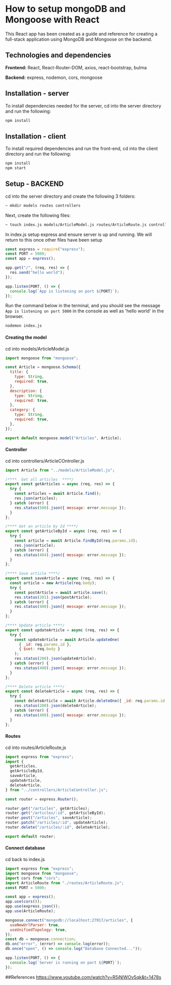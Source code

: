 # How to setup mongoDB and Mongoose with React

This React app has been created as a guide and reference for creating a full-stack application using MongoDB and Mongoose on the backend.

## Technologies and dependencies
**Frontend:** React, React-Router-DOM, axios, react-bootstrap, bulma

**Backend:** express, nodemon, cors, mongoose

  


## Installation - server
To install dependencies needed for the server, cd into the server directory and run the following:

```bash
npm install
```

## Installation - client
To install required dependencies and run the front-end, cd into the client directory and run the following:

```bash
npm install
npm start
```

## Setup - BACKEND
cd into the server directory and create the following 3 folders:

```bash
~ mkdir models routes controllers
```
Next, create the following files:
```bash
~ touch index.js models/ArticleModel.js routes/ArticleRoute.js controllers/ArticleController.js
```

In index.js setup express and ensure server is up and running. We will return to this once other files have been setup
```javascript
const express = require("express");
const PORT = 5000;
const app = express();

app.get("/", (req, res) => {
  res.send("hello world");
});

app.listen(PORT, () => {
  console.log(`App is listening on port ${PORT}`);
});

```

Run the command below in the terminal, and you should see the message `App is listening on port 5000` in the console as well as 'hello world' in the browser.
```bash
nodemon index.js
```
#### Creating the model
cd into models/ArticleModel.js

```javascript
import mongoose from "mongoose";

const Article = mongoose.Schema({
  title: {
    type: String,
    required: true,
  },
  description: {
    type: String,
    required: true,
  },
  category: {
    type: String,
    required: true,
  },
});

export default mongoose.model("Articles", Article);

```

#### Controller
cd into controllers/ArticleCOntroller.js

```javascript
import Article from "../models/ArticleModel.js";

/****  Get all articles  ****/
export const getArticles = async (req, res) => {
  try {
    const articles = await Article.find();
    res.json(articles);
  } catch (error) {
    res.status(500).json({ message: error.message });
  }
};

/**** Get an article by Id ****/
export const getArticleById = async (req, res) => {
  try {
    const article = await Article.findById(req.params.id);
    res.json(article);
  } catch (error) {
    res.status(404).json({ message: error.message });
  }
};

/**** Save article ****/
export const saveArticle = async (req, res) => {
  const article = new Article(req.body);
  try {
    const postArticle = await article.save();
    res.status(201).json(postArticle);
  } catch (error) {
    res.status(400).json({ message: error.message });
  }
};

/**** Update article ****/
export const updateArticle = async (req, res) => {
  try {
    const updateArticle = await Article.updateOne(
      { _id: req.params.id },
      { $set: req.body }
    );
    res.status(200).json(updateArticle);
  } catch (error) {
    res.status(400).json({ message: error.message });
  }
};

/**** Delete article ****/
export const deleteArticle = async (req, res) => {
  try {
    const deleteArticle = await Article.deleteOne({ _id: req.params.id });
    res.status(200).json(deleteArticle);
  } catch (error) {
    res.status(400).json({ message: error.message });
  }
};


```


#### Routes
cd into routes/ArticleRoute,js
```javascript
import express from "express";
import {
  getArticles,
  getArticleById,
  saveArticle,
  updateArticle,
  deleteArticle,
} from "../controllers/ArticleController.js";

const router = express.Router();

router.get("/articles", getArticles);
router.get("/articles/:id", getArticleById);
router.post("/articles", saveArticle);
router.patch("/articles/:id", updateArticle);
router.delete("/articles/:id", deleteArticle);

export default router;

```

#### Connect database
cd back to index.js

```javascript
import express from "express";
import mongoose from "mongoose";
import cors from "cors";
import ArticleRoute from "./routes/ArticleRoute.js";
const PORT = 5000;

const app = express();
app.use(cors());
app.use(express.json());
app.use(ArticleRoute);

mongoose.connect("mongodb://localhost:27017/articles", {
  useNewUrlParser: true,
  useUnifiedTopology: true,
});
const db = mongoose.connection;
db.on("error", (error) => console.log(error));
db.once("open", () => console.log("Database Connected..."));

app.listen(PORT, () => {
  console.log(`Server is running on port ${PORT}`);
});

```
##References
https://www.youtube.com/watch?v=R5jNlWOv5qk&t=1478s


